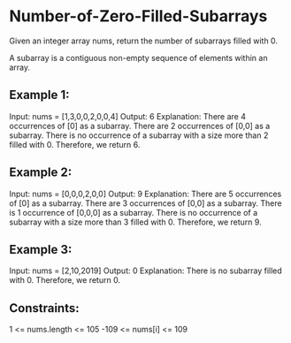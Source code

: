 # Number-of-Zero-Filled-Subarrays

Given an integer array nums, return the number of subarrays filled with 0.

A subarray is a contiguous non-empty sequence of elements within an array.

 

## Example 1:

Input: nums = [1,3,0,0,2,0,0,4]
Output: 6
Explanation: 
There are 4 occurrences of [0] as a subarray.
There are 2 occurrences of [0,0] as a subarray.
There is no occurrence of a subarray with a size more than 2 filled with 0. Therefore, we return 6.

## Example 2:

Input: nums = [0,0,0,2,0,0]
Output: 9
Explanation:
There are 5 occurrences of [0] as a subarray.
There are 3 occurrences of [0,0] as a subarray.
There is 1 occurrence of [0,0,0] as a subarray.
There is no occurrence of a subarray with a size more than 3 filled with 0. Therefore, we return 9.

## Example 3:

Input: nums = [2,10,2019]
Output: 0
Explanation: There is no subarray filled with 0. Therefore, we return 0.
 

## Constraints:

1 <= nums.length <= 105
-109 <= nums[i] <= 109
